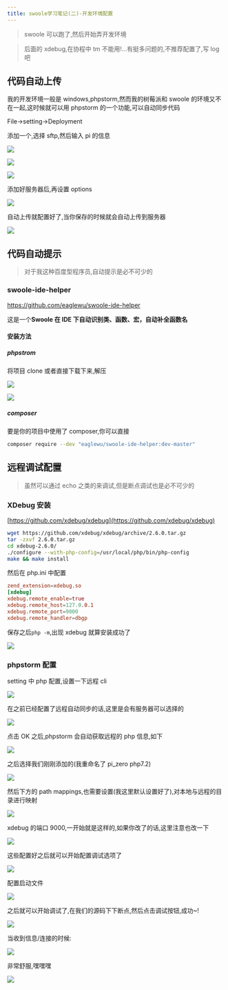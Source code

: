 ```yaml
---
title: swoole学习笔记(二)-开发环境配置
---
```


> swoole 可以跑了,然后开始弄开发环境

> 后面的 xdebug,在协程中 tm 不能用!...有挺多问题的,不推荐配置了,写 log 吧

## 代码自动上传

我的开发环境一般是 windows,phpstorm,然而我的树莓派和 swoole 的环境又不在一起,这时候就可以用 phpstorm 的一个功能,可以自动同步代码

File->setting->Deployment

添加一个,选择 sftp,然后输入 pi 的信息

![](img/02-%E5%BC%80%E5%8F%91%E7%8E%AF%E5%A2%83%E9%85%8D%E7%BD%AE.assets/TIM%E6%88%AA%E5%9B%BE20180620131748-300x204.png)

![](img/02-%E5%BC%80%E5%8F%91%E7%8E%AF%E5%A2%83%E9%85%8D%E7%BD%AE.assets/TIM%E6%88%AA%E5%9B%BE20180620132024-1-300x204.png)

![](img/02-%E5%BC%80%E5%8F%91%E7%8E%AF%E5%A2%83%E9%85%8D%E7%BD%AE.assets/TIM%E6%88%AA%E5%9B%BE20180620132024-2-300x204.png)

添加好服务器后,再设置 options

![](img/02-%E5%BC%80%E5%8F%91%E7%8E%AF%E5%A2%83%E9%85%8D%E7%BD%AE.assets/TIM%E6%88%AA%E5%9B%BE20180620133255-300x204.png)

自动上传就配置好了,当你保存的时候就会自动上传到服务器

![](img/02-%E5%BC%80%E5%8F%91%E7%8E%AF%E5%A2%83%E9%85%8D%E7%BD%AE.assets/TIM%E6%88%AA%E5%9B%BE20180620133409-300x96.png)

## 代码自动提示

> 对于我这种百度型程序员,自动提示是必不可少的

### swoole-ide-helper

https://github.com/eaglewu/swoole-ide-helper

这是一个**Swoole 在 IDE 下自动识别类、函数、宏，自动补全函数名**

#### 安装方法

##### phpstrom

将项目 clone 或者直接下载下来,解压

![](img/02-%E5%BC%80%E5%8F%91%E7%8E%AF%E5%A2%83%E9%85%8D%E7%BD%AE.assets/TIM%E6%88%AA%E5%9B%BE20180622124636-300x216.png)

![](img/02-%E5%BC%80%E5%8F%91%E7%8E%AF%E5%A2%83%E9%85%8D%E7%BD%AE.assets/TIM%E6%88%AA%E5%9B%BE20180622124713-300x227.png)

##### composer

要是你的项目中使用了 composer,你可以直接

```bash
composer require --dev "eaglewu/swoole-ide-helper:dev-master"
```

## 远程调试配置

> 虽然可以通过 echo 之类的来调试,但是断点调试也是必不可少的

### XDebug 安装

[https://github.com/xdebug/xdebug](https://github.com/xdebug/xdebug)

```bash
wget https://github.com/xdebug/xdebug/archive/2.6.0.tar.gz
tar -zxvf 2.6.0.tar.gz
cd xdebug-2.6.0/
./configure --with-php-config=/usr/local/php/bin/php-config
make && make install
```

然后在 php.ini 中配置

```toml
zend_extension=xdebug.so
[xdebug]
xdebug.remote_enable=true
xdebug.remote_host=127.0.0.1
xdebug.remote_port=9000
xdebug.remote_handler=dbgp
```

保存之后`php -m`,出现 xdebug 就算安装成功了

![](img/02-%E5%BC%80%E5%8F%91%E7%8E%AF%E5%A2%83%E9%85%8D%E7%BD%AE.assets/TIM%E6%88%AA%E5%9B%BE20180622161650-300x203.png)

### phpstorm 配置

setting 中 php 配置,设置一下远程 cli

![](img/02-%E5%BC%80%E5%8F%91%E7%8E%AF%E5%A2%83%E9%85%8D%E7%BD%AE.assets/TIM%E6%88%AA%E5%9B%BE20180622161818-300x204.png)

在之前已经配置了远程自动同步的话,这里是会有服务器可以选择的

![](img/02-%E5%BC%80%E5%8F%91%E7%8E%AF%E5%A2%83%E9%85%8D%E7%BD%AE.assets/TIM%E6%88%AA%E5%9B%BE20180622162052-300x107.png)

点击 OK 之后,phpstorm 会自动获取远程的 php 信息,如下

![](img/02-%E5%BC%80%E5%8F%91%E7%8E%AF%E5%A2%83%E9%85%8D%E7%BD%AE.assets/TIM%E6%88%AA%E5%9B%BE20180622162146-300x246.png)

之后选择我们刚刚添加的(我重命名了 pi_zero php7.2)

![](img/02-%E5%BC%80%E5%8F%91%E7%8E%AF%E5%A2%83%E9%85%8D%E7%BD%AE.assets/TIM%E6%88%AA%E5%9B%BE20180622162303-300x204.png)

然后下方的 path mappings,也需要设置(我这里默认设置好了),对本地与远程的目录进行映射

![](img/02-%E5%BC%80%E5%8F%91%E7%8E%AF%E5%A2%83%E9%85%8D%E7%BD%AE.assets/TIM%E6%88%AA%E5%9B%BE20180622162622-300x108.png)

xdebug 的端口 9000,一开始就是这样的,如果你改了的话,这里注意也改一下

![](img/02-%E5%BC%80%E5%8F%91%E7%8E%AF%E5%A2%83%E9%85%8D%E7%BD%AE.assets/TIM%E6%88%AA%E5%9B%BE20180622162413-300x107.png)

这些配置好之后就可以开始配置调试选项了

![](img/02-%E5%BC%80%E5%8F%91%E7%8E%AF%E5%A2%83%E9%85%8D%E7%BD%AE.assets/TIM%E6%88%AA%E5%9B%BE20180622162413-1-300x203.png)

配置启动文件

![](img/02-%E5%BC%80%E5%8F%91%E7%8E%AF%E5%A2%83%E9%85%8D%E7%BD%AE.assets/TIM%E6%88%AA%E5%9B%BE20180622162829-300x254.png)

之后就可以开始调试了,在我们的源码下下断点,然后点击调试按钮,成功~!

![](img/02-%E5%BC%80%E5%8F%91%E7%8E%AF%E5%A2%83%E9%85%8D%E7%BD%AE.assets/TIM%E6%88%AA%E5%9B%BE20180622163913-300x219.png)

当收到信息/连接的时候:

![](img/02-%E5%BC%80%E5%8F%91%E7%8E%AF%E5%A2%83%E9%85%8D%E7%BD%AE.assets/TIM%E6%88%AA%E5%9B%BE20180622164021-300x238.png)

非常舒服,嘿嘿嘿

![](img/02-%E5%BC%80%E5%8F%91%E7%8E%AF%E5%A2%83%E9%85%8D%E7%BD%AE.assets/1LE84QO9K@A1N9.jpg)
